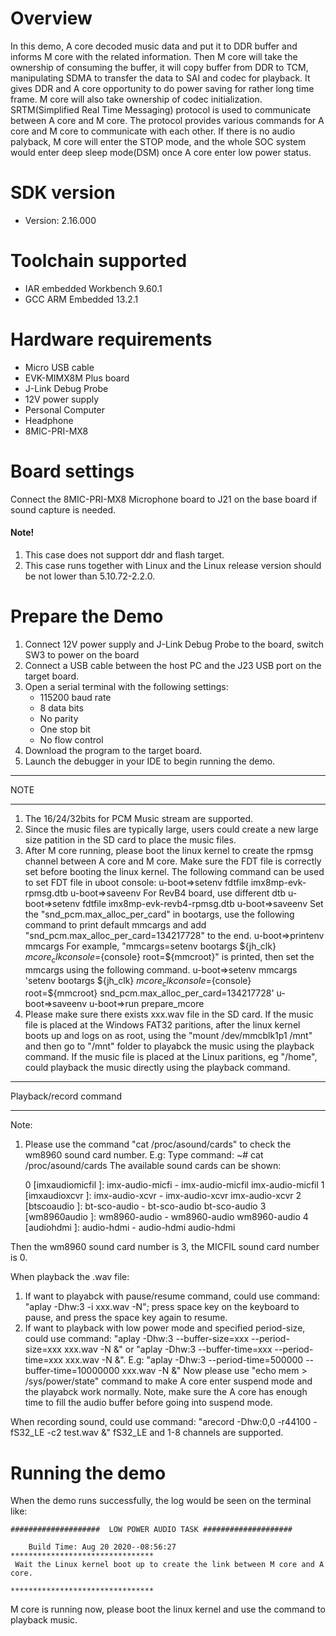 Overview
========
In this demo, A core decoded music data and put it to DDR buffer and informs M core with the related information. 
Then M core will take the ownership of consuming the buffer, it will copy buffer from DDR to TCM, manipulating SDMA to transfer the data to SAI and codec for playback. 
It gives DDR and A core opportunity to do power saving for rather long time frame. M core will also take ownership of codec initialization.
SRTM(Simplified Real Time Messaging) protocol is used to communicate between A core and M core. 
The protocol provides various commands for A core and M core to communicate with each other. 
If there is no audio palyback, M core will enter the STOP mode, and the whole SOC system would enter deep sleep mode(DSM) once A core enter low power status.

SDK version
===========
- Version: 2.16.000

Toolchain supported
===================
- IAR embedded Workbench  9.60.1
- GCC ARM Embedded  13.2.1

Hardware requirements
=====================
- Micro USB cable
- EVK-MIMX8M Plus board
- J-Link Debug Probe
- 12V power supply
- Personal Computer
- Headphone
- 8MIC-PRI-MX8

Board settings
==============
Connect the 8MIC-PRI-MX8 Microphone board to J21 on the base board if sound capture is needed.

#### Note! ####
1.  This case does not support ddr and flash target. 
2.  This case runs together with Linux and the Linux release version should be not lower than 5.10.72-2.2.0.

Prepare the Demo
================
1.  Connect 12V power supply and J-Link Debug Probe to the board, switch SW3 to power on the board
2.  Connect a USB cable between the host PC and the J23 USB port on the target board.
3.  Open a serial terminal with the following settings:
    - 115200 baud rate
    - 8 data bits
    - No parity
    - One stop bit
    - No flow control
4.  Download the program to the target board.
5.  Launch the debugger in your IDE to begin running the demo.

******************
NOTE
******************
1.  The 16/24/32bits for PCM Music stream are supported.
2.  Since the music files are typically large, users could create a new large size patition in the SD card to place the music files.
3.  After M core running, please boot the linux kernel to create the rpmsg channel between A core and M core.
    Make sure the FDT file is correctly set before booting the linux kernel. The following command can be used to set FDT file in uboot console:
    u-boot=>setenv fdtfile imx8mp-evk-rpmsg.dtb
    u-boot=>saveenv
    For RevB4 board, use different dtb
    u-boot=>setenv fdtfile imx8mp-evk-revb4-rpmsg.dtb
    u-boot=>saveenv
    Set the "snd_pcm.max_alloc_per_card" in bootargs, use the following command to print default mmcargs and add "snd_pcm.max_alloc_per_card=134217728" to the end. 
    u-boot=>printenv mmcargs
        For example, "mmcargs=setenv bootargs ${jh_clk} ${mcore_clk} console=${console} root=${mmcroot}" is printed, then set the mmcargs using the following command. 
    u-boot=>setenv mmcargs 'setenv bootargs ${jh_clk} ${mcore_clk} console=${console} root=${mmcroot} snd_pcm.max_alloc_per_card=134217728'
    u-boot=>saveenv
    u-boot=>run prepare_mcore
4.  Please make sure there exists xxx.wav file in the SD card.
    If the music file is placed at the Windows FAT32 paritions, after the linux kernel boots up and logs on as root,
    using the "mount /dev/mmcblk1p1 /mnt" and then go to "/mnt" folder to playabck the music using the playback command.
    If the music file is placed at the Linux paritions, eg "/home", could playback the music directly using the playback command. 

******************
Playback/record command
******************
Note:
1. Please use the command "cat /proc/asound/cards" to check the wm8960 sound card number.
E.g: Type command:
        ~# cat /proc/asound/cards
     The available sound cards can be shown:

     0 [imxaudiomicfil ]: imx-audio-micfi - imx-audio-micfil
                      imx-audio-micfil
     1 [imxaudioxcvr   ]: imx-audio-xcvr - imx-audio-xcvr
                      imx-audio-xcvr
     2 [btscoaudio     ]: bt-sco-audio - bt-sco-audio
                      bt-sco-audio
     3 [wm8960audio    ]: wm8960-audio - wm8960-audio
                      wm8960-audio
     4 [audiohdmi      ]: audio-hdmi - audio-hdmi
                      audio-hdmi

Then the wm8960 sound card number is 3, the MICFIL sound card number is 0.

When playback the .wav file:
1.  If want to playabck with pause/resume command, could use command: 
      "aplay -Dhw:3 -i xxx.wav -N";
    press space key on the keyboard to pause, and press the space key again to resume.
2.  If want to playback with low power mode and specified period-size, could use command:
      "aplay -Dhw:3 --buffer-size=xxx --period-size=xxx xxx.wav -N &" or
      "aplay -Dhw:3 --buffer-time=xxx --period-time=xxx xxx.wav -N &".
    E.g: "aplay -Dhw:3 --period-time=500000 --buffer-time=10000000 xxx.wav -N &"
    Now please use "echo mem > /sys/power/state" command to make A core enter suspend mode and the playabck work normally.
    Note, make sure the A core has enough time to fill the audio buffer before going into suspend mode.

When recording sound, could use command:
	"arecord -Dhw:0,0 -r44100 -fS32_LE -c2 test.wav &"
	fS32_LE and 1-8 channels are supported.

Running the demo
================
When the demo runs successfully, the log would be seen on the terminal like:
~~~~~~~~~~~~~~~~~~~~~~~~~~~~~~~~~~~~~~~~~~~~~~~~~~~~~~~~~~~~~~~~~~~~~~
####################  LOW POWER AUDIO TASK ####################

    Build Time: Aug 20 2020--08:56:27  
********************************
 Wait the Linux kernel boot up to create the link between M core and A core.

********************************
~~~~~~~~~~~~~~~~~~~~~~~~~~~~~~~~~~~~~~~~~~~~~~~~~~~~~~~~~~~~~~~~~~~~~~
M core is running now, please boot the linux kernel and use the command to playback music.




